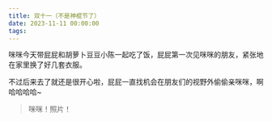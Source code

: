 ```yaml
---
title: 双十一（不是神棍节了）
date: 2023-11-11 00:00:00
tags:
---
```


咪咪今天带屁屁和胡萝卜豆豆小陈一起吃了饭，屁屁第一次见咪咪的朋友，紧张地在家里换了好几套衣服。

不过后来去了就还是很开心啦，屁屁一直找机会在朋友们的视野外偷偷亲咪咪，啊哈哈哈哈~

> 咪咪！照片！
